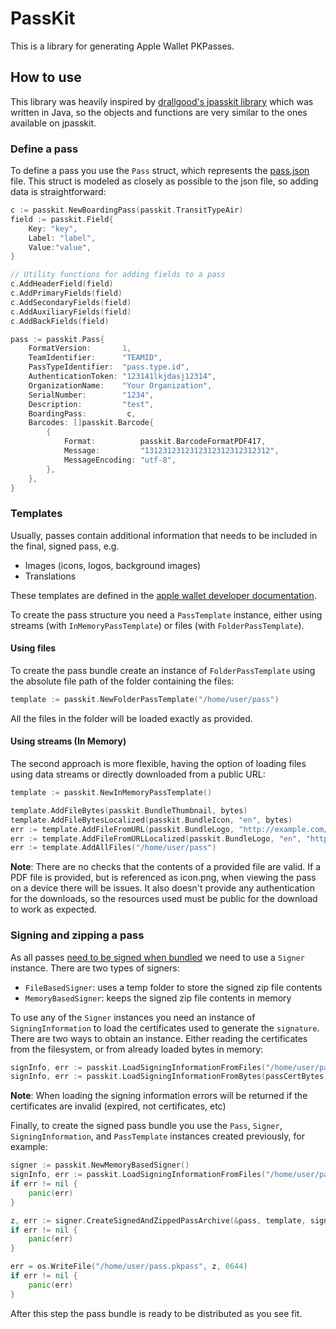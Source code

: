 # PassKit
This is a library for generating Apple Wallet PKPasses.

## How to use
This library was heavily inspired by [drallgood's jpasskit library](https://github.com/drallgood/jpasskit) which was written in Java, so the objects and functions are very similar to the ones available on jpasskit.

### Define a pass
To define a pass you use the `Pass` struct, which represents the [pass.json](https://developer.apple.com/documentation/walletpasses/pass) file. This struct is modeled as closely as possible to the json file, so adding data is straightforward:

```go
c := passkit.NewBoardingPass(passkit.TransitTypeAir)
field := passkit.Field{
    Key: "key",
    Label: "label",
    Value:"value",
}

// Utility functions for adding fields to a pass
c.AddHeaderField(field)
c.AddPrimaryFields(field)
c.AddSecondaryFields(field)
c.AddAuxiliaryFields(field)
c.AddBackFields(field)

pass := passkit.Pass{
    FormatVersion:       1,
    TeamIdentifier:      "TEAMID",
    PassTypeIdentifier:  "pass.type.id",
    AuthenticationToken: "123141lkjdasj12314",
    OrganizationName:    "Your Organization",
    SerialNumber:        "1234",
    Description:         "test",
    BoardingPass:         c,
    Barcodes: []passkit.Barcode{
        {
            Format:          passkit.BarcodeFormatPDF417,
            Message:         "1312312312312312312312312312",
            MessageEncoding: "utf-8",
        },
    },
}
```

### Templates
Usually, passes contain additional information that needs to be included in the final, signed pass, e.g.
* Images (icons, logos, background images)
* Translations

These templates are defined in the [apple wallet developer documentation](https://developer.apple.com/documentation/walletpasses/creating_the_source_for_a_pass).

To create the pass structure you need a `PassTemplate` instance, either using streams (with `InMemoryPassTemplate`) or files (with `FolderPassTemplate`).

#### Using files
To create the pass bundle create an instance of `FolderPassTemplate` using the absolute file path of the folder containing the files:

```go
template := passkit.NewFolderPassTemplate("/home/user/pass")
```

All the files in the folder will be loaded exactly as provided.

#### Using streams (In Memory)
The second approach is more flexible, having the option of loading files using data streams or directly downloaded from a public URL:

```go
template := passkit.NewInMemoryPassTemplate()

template.AddFileBytes(passkit.BundleThumbnail, bytes)
template.AddFileBytesLocalized(passkit.BundleIcon, "en", bytes)
err := template.AddFileFromURL(passkit.BundleLogo, "http://example.com/file.png")
err := template.AddFileFromURLLocalized(passkit.BundleLogo, "en", "http://example.com/file.png")
err := template.AddAllFiles("/home/user/pass")
```

**Note**: There are no checks that the contents of a provided file are valid. If a PDF file is provided, but is referenced as icon.png, when viewing the pass on a device there will be issues. It also doesn't provide any authentication for the downloads, so the resources used must be public for the download to work as expected.

### Signing and zipping a pass
As all passes [need to be signed when bundled](https://developer.apple.com/documentation/walletpasses/building_a_pass) we need to use a `Signer` instance. There are two types of signers:
* `FileBasedSigner`: uses a temp folder to store the signed zip file contents
* `MemoryBasedSigner`: keeps the signed zip file contents in memory

To use any of the `Signer` instances you need an instance of `SigningInformation` to load the certificates used to generate the `signature`. There are two ways to obtain an instance. Either reading the certificates from the filesystem, or from already loaded bytes in memory:
```go
signInfo, err := passkit.LoadSigningInformationFromFiles("/home/user/pass_cert.p12", "pass_cert_password", "/home/user/AppleWWDRCA.cer")
signInfo, err := passkit.LoadSigningInformationFromBytes(passCertBytes, "pass_cert_password", wwdrcaBytes)
```

**Note**: When loading the signing information errors will be returned if the certificates are invalid (expired, not certificates, etc)

Finally, to create the signed pass bundle you use the `Pass`, `Signer`, `SigningInformation`, and `PassTemplate` instances created previously, for example:

```go
signer := passkit.NewMemoryBasedSigner()
signInfo, err := passkit.LoadSigningInformationFromFiles("/home/user/pass_cert.p12", "pass_cert_password", "/home/user/AppleWWDRCA.cer")
if err != nil {
    panic(err)
}

z, err := signer.CreateSignedAndZippedPassArchive(&pass, template, signInfo)
if err != nil {
    panic(err)
}

err = os.WriteFile("/home/user/pass.pkpass", z, 0644)
if err != nil {
    panic(err)
}
```

After this step the pass bundle is ready to be distributed as you see fit.
